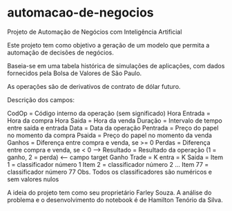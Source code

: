 # automacao-de-negocios
Projeto de Automação de Negócios com Inteligência Artificial

Este projeto tem como objetivo a geração de um modelo que permita a automação de decisões de negócios.

Baseia-se em uma tabela histórica de simulações de aplicações, com dados fornecidos pela Bolsa de Valores de São Paulo.

As operações são de derivativos de contrato de dólar futuro.

Descrição dos campos:

CodOp = Código interno da operação (sem significado)
Hora Entrada = Hora da compra
Hora Saida = Hora da venda
Duração = Intervalo de tempo entre saída e entrada
Data = Data da operação
Pentrada = Preço do papel no momento da compra
Psaida = Preço do papel no momento da venda
Ganhos = Diferença entre compra e venda, se >= 0
Perdas = Diferença entre compra e venda, se < 0
--> Resultado = Resultado da operação (1 = ganho, 2 = perda) <-- campo target
Ganho Trade =
K entra =
K Saida =
Item 1 = classificador número 1
Item 2 = classificador número 2
...
Item 77 = classificador número 77
Obs. Todos os classificadores são numéricos e sem valores nulos

A ideia do projeto tem como seu proprietário Farley Souza. A análise do problema e o desenvolvimento do notebook é de Hamilton Tenório da Silva.
